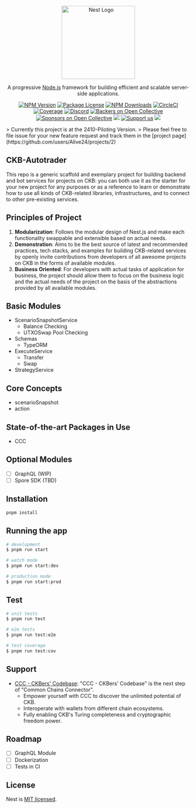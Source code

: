<p align="center">
  <a href="http://nestjs.com/" target="blank"><img src="https://nestjs.com/img/logo-small.svg" width="200" alt="Nest Logo" /></a>
</p>

  <p align="center">A progressive <a href="http://nodejs.org" target="_blank">Node.js</a> framework for building efficient and scalable server-side applications.</p>
    <p align="center">
<a href="https://www.npmjs.com/~nestjscore" target="_blank"><img src="https://img.shields.io/npm/v/@nestjs/core.svg" alt="NPM Version" /></a>
<a href="https://www.npmjs.com/~nestjscore" target="_blank"><img src="https://img.shields.io/npm/l/@nestjs/core.svg" alt="Package License" /></a>
<a href="https://www.npmjs.com/~nestjscore" target="_blank"><img src="https://img.shields.io/npm/dm/@nestjs/common.svg" alt="NPM Downloads" /></a>
<a href="https://circleci.com/gh/nestjs/nest" target="_blank"><img src="https://img.shields.io/circleci/build/github/nestjs/nest/master" alt="CircleCI" /></a>
<a href="https://coveralls.io/github/nestjs/nest?branch=master" target="_blank"><img src="https://coveralls.io/repos/github/nestjs/nest/badge.svg?branch=master#9" alt="Coverage" /></a>
<a href="https://discord.gg/G7Qnnhy" target="_blank"><img src="https://img.shields.io/badge/discord-online-brightgreen.svg" alt="Discord"/></a>
<a href="https://opencollective.com/nest#backer" target="_blank"><img src="https://opencollective.com/nest/backers/badge.svg" alt="Backers on Open Collective" /></a>
<a href="https://opencollective.com/nest#sponsor" target="_blank"><img src="https://opencollective.com/nest/sponsors/badge.svg" alt="Sponsors on Open Collective" /></a>
  <a href="https://paypal.me/kamilmysliwiec" target="_blank"><img src="https://img.shields.io/badge/Donate-PayPal-ff3f59.svg"/></a>
    <a href="https://opencollective.com/nest#sponsor"  target="_blank"><img src="https://img.shields.io/badge/Support%20us-Open%20Collective-41B883.svg" alt="Support us"></a>
  <a href="https://twitter.com/nestframework" target="_blank"><img src="https://img.shields.io/twitter/follow/nestframework.svg?style=social&label=Follow"></a>
</p>
  <!--[![Backers on Open Collective](https://opencollective.com/nest/backers/badge.svg)](https://opencollective.com/nest#backer)
  [![Sponsors on Open Collective](https://opencollective.com/nest/sponsors/badge.svg)](https://opencollective.com/nest#sponsor)-->
> Currently this project is at the 2410-Piloting Version.
> Please feel free to file issue for your new feature request and track them in the [project page](https://github.com/users/Alive24/projects/2)

## CKB-Autotrader

This repo is a generic scaffold and exemplary project for building backend and bot services for projects on CKB: you can both use it as the starter for your new project for any purposes or as a reference to learn or demonstrate how to use all kinds of CKB-related libraries, infrastructures, and to connect to other pre-existing services.

## Principles of Project

1. **Modularization**: Follows the modular design of Nest.js and make each functionality swappable and extensible based on actual needs.
2. **Demonstration**: Aims to be the best source of latest and recommended practices, tech stacks, and examples for building CKB-related services by openly invite contributions from developers of all awesome projects on CKB in the forms of available modules.
3. **Business Oriented**: For developers with actual tasks of application for business, the project should allow them to focus on the business logic and the actual needs of the project on the basis of the abstractions provided by all available modules.

## Basic Modules

- ScenarioSnapshotService
    - Balance Checking
    - UTXOSwap Pool Checking
- Schemas
    - TypeORM
- ExecuteService
    - Transfer
    - Swap
- StrategyService

## Core Concepts

- scenarioSnapshot
- action

## State-of-the-art Packages in Use

- CCC

## Optional Modules

- [ ] GraphQL (WIP)
- [ ] Spore SDK (TBD)

## Installation

```bash
pnpm install
```

## Running the app

```bash
# development
$ pnpm run start

# watch mode
$ pnpm run start:dev

# production mode
$ pnpm run start:prod
```

## Test

```bash
# unit tests
$ pnpm run test

# e2e tests
$ pnpm run test:e2e

# test coverage
$ pnpm run test:cov
```

## Support

- [CCC - CKBers' Codebase](https://docs.ckbccc.com/index.html): "CCC - CKBers' Codebase" is the next step of "Common Chains Connector".
    - Empower yourself with CCC to discover the unlimited potential of CKB.
    - Interoperate with wallets from different chain ecosystems.
    - Fully enabling CKB's Turing completeness and cryptographic freedom power.

## 

## Roadmap

- [ ] GraphQL Module
- [ ] Dockerization
- [ ] Tests in CI

## License

Nest is [MIT licensed](LICENSE).
